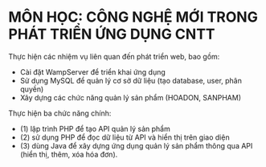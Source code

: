# MÔN HỌC: CÔNG NGHỆ MỚI TRONG PHÁT TRIỂN ỨNG DỤNG CNTT
Thực hiện các nhiệm vụ liên quan đến phát triển web, bao gồm: 

+ Cài đặt WampServer để triển khai ứng dụng
+ Sử dụng MySQL để quản lý cơ sở dữ liệu (tạo database, user, phân quyền)
+ Xây dựng các chức năng quản lý sản phẩm (HOADON, SANPHAM)

Thực hiện ba chức năng chính: 
+ (1) lập trình PHP để tạo API quản lý sản phẩm
+ (2) sử dụng PHP để đọc dữ liệu từ API và hiển thị trên giao diện
+ (3) dùng Java để xây dựng ứng dụng quản lý sản phẩm thông qua API (hiển thị, thêm, xóa hóa đơn).
